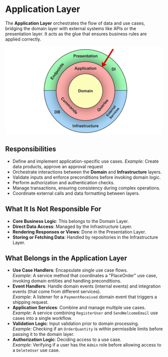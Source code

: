 # **Application Layer**
The **Application Layer** orchestrates the flow of data and use cases, bridging the domain layer with external systems like APIs or the presentation layer. It acts as the glue that ensures business rules are applied correctly.

![Application Layer](../../../assets/diagrams/clean-architecture-application.png)

## **Responsibilities**
- Define and implement application-specific use cases.
  *Example*: Create data products, approve an approval request
- Orchestrate interactions between the **Domain** and **Infrastructure** layers.
- Validate inputs and enforce preconditions before invoking domain logic.
- Perform authorization and authentication checks.
- Manage transactions, ensuring consistency during complex operations.
- Coordinate external calls and data formatting between layers.

## **What It Is Not Responsible For**
- **Core Business Logic**: This belongs to the Domain Layer.
- **Direct Data Access**: Managed by the Infrastructure Layer.
- **Rendering Responses or Views**: Done in the Presentation Layer.
- **Storing or Fetching Data**: Handled by repositories in the Infrastructure Layer.

## **What Belongs in the Application Layer**

- **Use Case Handlers**: Encapsulate single use case flows.  
  *Example*: A service method that coordinates a "PlaceOrder" use case, invoking domain entities and handling preconditions.
- **Event Handlers**: Handle domain events (internal events) and integration events (that come from different services).  
  *Example*: A listener for a `PaymentReceived` domain event that triggers a shipping request.
- **Application Services**: Combine and manage multiple use cases.  
  *Example*: A service combining `RegisterUser` and `SendWelcomeEmail` use cases into a single workflow.
- **Validation Logic**: Input validation prior to domain processing.  
  *Example*: Checking if an `OrderQuantity` is within permissible limits before passing it to the domain layer.
- **Authorization Logic**: Deciding access to a use case.  
  *Example*: Verifying if a user has the `Admin` role before allowing access to a `DeleteUser` use case.
